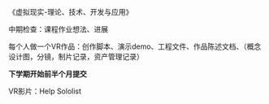 《虚拟现实-理论、技术、开发与应用》

中期检查：课程作业想法、进展

每个人做一个VR作品：创作脚本、演示demo、工程文件、作品陈述文档、（概念设计图，分镜，制片记录，资产管理记录）

**下学期开始前半个月提交**

 VR影片：Help Sololist